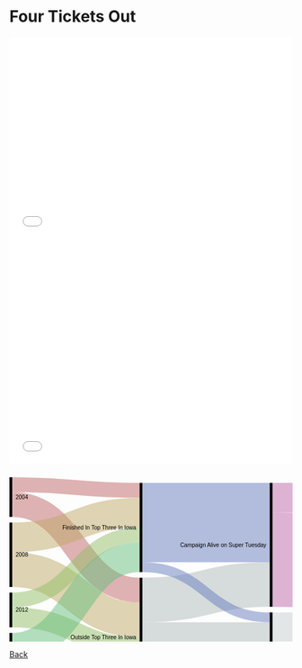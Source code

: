 # Four Tickets Out

<iframe title="Iowa: &quot;Too White, Too Old, Too Rural&quot;?" aria-label="Dot Plot" id="datawrapper-chart-GLH9i" src="//datawrapper.dwcdn.net/GLH9i/2/" scrolling="no" frameborder="0" style="width: 0; min-width: 100% !important; border: none;" height="359"></iframe><script type="text/javascript">!function(){"use strict";window.addEventListener("message",function(a){if(void 0!==a.data["datawrapper-height"])for(var e in a.data["datawrapper-height"]){var t=document.getElementById("datawrapper-chart-"+e)||document.querySelector("iframe[src*='"+e+"']");t&&(t.style.height=a.data["datawrapper-height"][e]+"px")}})}();</script>

<iframe title="Obama's Steady Ascent" aria-label="Interactive line chart" id="datawrapper-chart-vhmvr" src="//datawrapper.dwcdn.net/vhmvr/1/" scrolling="no" frameborder="0" style="width: 0; min-width: 100% !important; border: none;" height="400"></iframe><script type="text/javascript">!function(){"use strict";window.addEventListener("message",function(a){if(void 0!==a.data["datawrapper-height"])for(var e in a.data["datawrapper-height"]){var t=document.getElementById("datawrapper-chart-"+e)||document.querySelector("iframe[src*='"+e+"']");t&&(t.style.height=a.data["datawrapper-height"][e]+"px")}})}();</script>

<svg width="700" height="420" xmlns="http://www.w3.org/2000/svg"><g transform="translate(0, 10)"><g class="links" fill="none" stroke-opacity="0.5"><path d="M5,48.4523809523809C118.33333333333333,48.4523809523809,118.33333333333333,200.59523809523813,231.66666666666666,200.59523809523813" stroke-width="44.04761904761905" style="stroke: rgb(191, 105, 105);"></path><path d="M5,13.214285714285658C118.33333333333333,13.214285714285658,118.33333333333333,23.21428571428583,231.66666666666666,23.21428571428583" stroke-width="26.42857142857143" style="stroke: rgb(191, 105, 105);"></path><path d="M5,164.16666666666657C118.33333333333333,164.16666666666657,118.33333333333333,253.452380952381,231.66666666666666,253.452380952381" stroke-width="61.66666666666667" style="stroke: rgb(191, 169, 105);"></path><path d="M5,106.9047619047618C118.33333333333333,106.9047619047618,118.33333333333333,62.857142857142975,231.66666666666666,62.857142857142975" stroke-width="52.85714285714286" style="stroke: rgb(191, 169, 105);"></path><path d="M5,249.04761904761907C118.33333333333333,249.04761904761907,118.33333333333333,301.9047619047619,231.66666666666666,301.9047619047619" stroke-width="35.23809523809524" style="stroke: rgb(148, 191, 105);"></path><path d="M5,218.21428571428572C118.33333333333333,218.21428571428572,118.33333333333333,102.50000000000011,231.66666666666666,102.50000000000011" stroke-width="26.42857142857143" style="stroke: rgb(148, 191, 105);"></path><path d="M5,364.7619047619049C118.33333333333333,364.7619047619049,118.33333333333333,354.7619047619048,231.66666666666666,354.7619047619048" stroke-width="70.47619047619048" style="stroke: rgb(105, 191, 126);"></path><path d="M5,303.0952380952382C118.33333333333333,303.0952380952382,118.33333333333333,142.14285714285728,231.66666666666666,142.14285714285728" stroke-width="52.85714285714286" style="stroke: rgb(105, 191, 126);"></path><path d="M236.66666666666666,323.92857142857144C350,323.92857142857144,350,323.92857142857144,463.3333333333333,323.92857142857144" stroke-width="132.14285714285717" style="stroke: rgb(175, 185, 185);"></path><path d="M236.66666666666666,218.21428571428575C350,218.21428571428575,350,190.5952380952381,463.3333333333333,190.5952380952381" stroke-width="79.28571428571429" style="stroke: rgb(175, 185, 185);"></path><path d="M236.66666666666666,80.4761904761906C350,80.4761904761906,350,80.47619047619048,463.3333333333333,80.47619047619048" stroke-width="140.95238095238096" style="stroke: rgb(105, 126, 191);"></path><path d="M236.66666666666666,159.76190476190487C350,159.76190476190487,350,249.0476190476191,463.3333333333333,249.0476190476191" stroke-width="17.61904761904762" style="stroke: rgb(105, 126, 191);"></path><path d="M468.3333333333333,315.11904761904765C581.6666666666666,315.11904761904765,581.6666666666666,315.11904761904765,695,315.11904761904765" stroke-width="149.76190476190476" style="stroke: rgb(199, 208, 208);"></path><path d="M468.3333333333333,146.54761904761907C581.6666666666666,146.54761904761907,581.6666666666666,156.54761904761907,695,156.54761904761907" stroke-width="167.3809523809524" style="stroke: rgb(191, 105, 169);"></path><path d="M468.3333333333333,36.42857142857143C581.6666666666666,36.42857142857143,581.6666666666666,36.4285714285714,695,36.4285714285714" stroke-width="52.85714285714286" style="stroke: rgb(191, 105, 169);"></path></g><g class="nodes" font-family="Arial, Helvetica" font-size="10"><g><rect x="463.3333333333333" y="10" height="220.23809523809527" width="5" fill="#000"></rect><text x="457.3333333333333" y="120.11904761904763" dy="0.35em" text-anchor="end">Campaign Alive on Super Tuesday</text></g><g><rect x="463.3333333333333" y="240.23809523809527" height="149.76190476190476" width="5" fill="#000"></rect><text x="457.3333333333333" y="315.11904761904765" dy="0.35em" text-anchor="end">Suspended Campaign By Early March</text></g><g><rect x="231.66666666666666" y="10.000000000000114" height="158.5714285714285" width="5" fill="#000"></rect><text x="225.66666666666666" y="89.28571428571436" dy="0.35em" text-anchor="end">Finished In Top Three In Iowa</text></g><g><rect x="231.66666666666666" y="178.5714285714286" height="211.42857142857125" width="5" fill="#000"></rect><text x="225.66666666666666" y="284.2857142857142" dy="0.35em" text-anchor="end">Outside Top Three In Iowa</text></g><g><rect x="695" y="9.999999999999972" height="52.85714285714289" width="5" fill="#000"></rect><text x="689" y="36.428571428571416" dy="0.35em" text-anchor="end">Became Nominee</text></g><g><rect x="695" y="72.85714285714286" height="317.14285714285717" width="5" fill="#000"></rect><text x="689" y="231.42857142857144" dy="0.35em" text-anchor="end">Campaign Failed</text></g><g><rect x="0" y="-5.684341886080802e-14" height="70.47619047619042" width="5" fill="#000"></rect><text x="11" y="35.238095238095156" dy="0.35em" text-anchor="start">2004</text></g><g><rect x="0" y="80.47619047619037" height="114.52380952380963" width="5" fill="#000"></rect><text x="11" y="137.73809523809518" dy="0.35em" text-anchor="start">2008</text></g><g><rect x="0" y="205" height="61.66666666666674" width="5" fill="#000"></rect><text x="11" y="235.83333333333337" dy="0.35em" text-anchor="start">2012</text></g><g><rect x="0" y="276.66666666666674" height="123.33333333333331" width="5" fill="#000"></rect><text x="11" y="338.33333333333337" dy="0.35em" text-anchor="start">2016</text></g></g></g></svg>



[Back](https://jeffpflanz.github.io/Jeff-CMU-Repository/)

